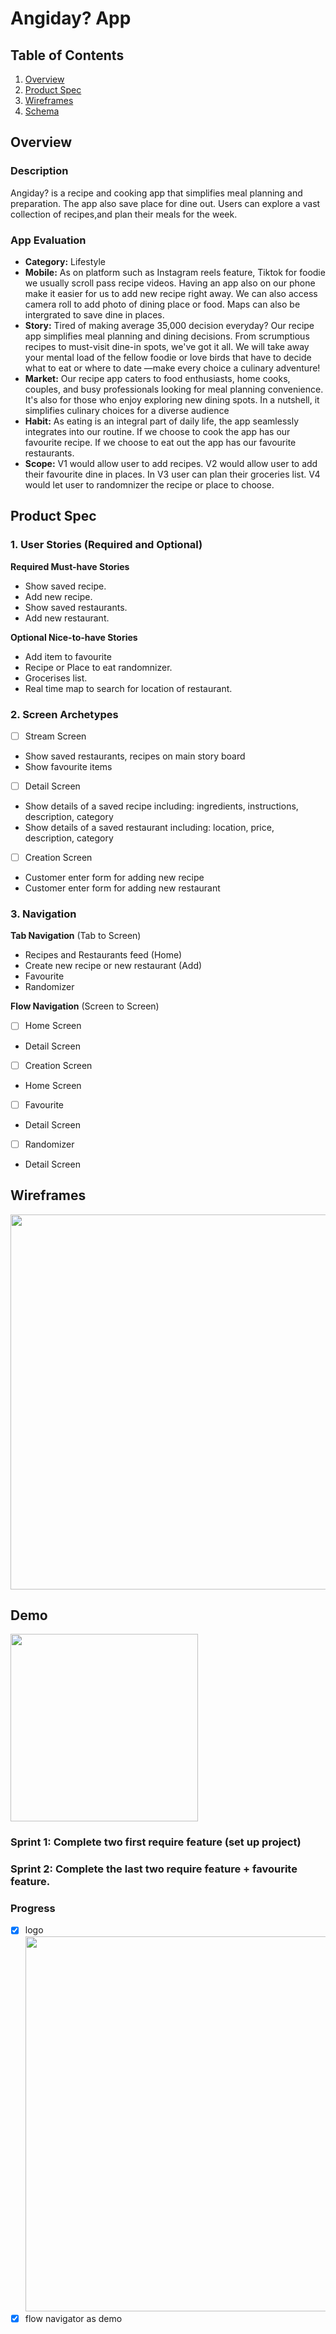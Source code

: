 # Angiday? App

## Table of Contents

1. [Overview](#Overview)
3. [Product Spec](#Product-Spec)
4. [Wireframes](#Wireframes)
5. [Schema](#Schema)

## Overview

### Description

Angiday? is a recipe and cooking app that simplifies meal planning and preparation. The app also save place for dine out. Users can explore a vast collection of recipes,and plan their meals for the week.

### App Evaluation


- **Category:** Lifestyle 
- **Mobile:** As on platform such as Instagram reels feature, Tiktok for foodie we usually scroll pass recipe videos. Having an app also on our phone make it easier for us to add new recipe right away. We can also access camera roll to add photo of dining place or food. Maps can also be intergrated to save dine in places.
- **Story:** Tired of making average 35,000 decision everyday? Our recipe app simplifies meal planning and dining decisions. From scrumptious recipes to must-visit dine-in spots, we've got it all. We will take away your mental load of the fellow foodie or love birds that have to decide what to eat or where to date —make every choice a culinary adventure!
- **Market:** Our recipe app caters to food enthusiasts, home cooks, couples, and busy professionals looking for meal planning convenience. It's also for those who enjoy exploring new dining spots. In a nutshell, it simplifies culinary choices for a diverse audience
- **Habit:** As eating is an integral part of daily life, the app seamlessly integrates into our routine. If we choose to cook the app has our favourite recipe. If we choose to eat out the app has our favourite restaurants. 
- **Scope:** V1 would allow user to add recipes. V2 would allow user to add their favourite dine in places. In V3 user can plan their groceries list. V4 would let user to randomnizer the recipe or place to choose.

## Product Spec

### 1. User Stories (Required and Optional)

**Required Must-have Stories**

* Show saved recipe.
* Add new recipe.
* Show saved restaurants.
* Add new restaurant.

**Optional Nice-to-have Stories**
* Add item to favourite 
* Recipe or Place to eat randomnizer.
* Grocerises list. 
* Real time map to search for location of restaurant.

### 2. Screen Archetypes
- [ ]  Stream Screen
* Show saved restaurants, recipes on main story board
* Show favourite items
- [ ] Detail Screen
* Show details of a saved recipe including: ingredients, instructions, description, category
* Show details of a saved restaurant including: location, price, description, category
- [ ] Creation Screen
* Customer enter form for adding new recipe 
* Customer enter form for adding new restaurant 

### 3. Navigation

**Tab Navigation** (Tab to Screen)

* Recipes and Restaurants feed (Home)
* Create new recipe or new restaurant (Add)
* Favourite 
* Randomizer

**Flow Navigation** (Screen to Screen)

- [ ] Home Screen
* Detail Screen
- [ ] Creation Screen
* Home Screen
- [ ] Favourite
* Detail Screen
- [ ] Randomizer
* Detail Screen

## Wireframes

<img src="https://imgur.com/otaYZ5J.jpg" width=600>

## Demo 

<img src="https://imgur.com/ja6dA6z.gif" width=300>

### Sprint 1: Complete two first require feature (set up project)
### Sprint 2: Complete the last two require feature + favourite feature. 
### Progress
- [x] logo
    <img src="https://imgur.com/wvVrNOg.jpg" width=600>
- [x] flow navigator as demo
